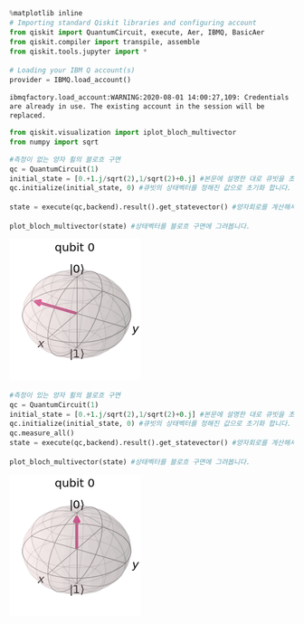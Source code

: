 ```python
%matplotlib inline
# Importing standard Qiskit libraries and configuring account
from qiskit import QuantumCircuit, execute, Aer, IBMQ, BasicAer
from qiskit.compiler import transpile, assemble
from qiskit.tools.jupyter import *

# Loading your IBM Q account(s)
provider = IBMQ.load_account()
```

    ibmqfactory.load_account:WARNING:2020-08-01 14:00:27,109: Credentials are already in use. The existing account in the session will be replaced.



```python
from qiskit.visualization import iplot_bloch_multivector
from numpy import sqrt
```


```python
#측정이 없는 양자 횔의 블로흐 구면
qc = QuantumCircuit(1)
initial_state = [0.+1.j/sqrt(2),1/sqrt(2)+0.j] #본문에 설명한 대로 큐빗을 초기화할 값을 설정합니다.
qc.initialize(initial_state, 0) #큐빗의 상태벡터를 정해진 값으로 초기화 합니다.

state = execute(qc,backend).result().get_statevector() #양자회로를 계산해서 상태벡터를 가져옵니다.

plot_bloch_multivector(state) #상태벡터를 블로흐 구면에 그려봅니다.
```




![png](output_2_2_1.png)




```python
#측정이 있는 양자 횔의 블로흐 구면
qc = QuantumCircuit(1)
initial_state = [0.+1.j/sqrt(2),1/sqrt(2)+0.j] #본문에 설명한 대로 큐빗을 초기화할 값을 설정합니다.
qc.initialize(initial_state, 0) #큐빗의 상태벡터를 정해진 값으로 초기화 합니다.
qc.measure_all()
state = execute(qc,backend).result().get_statevector() #양자회로를 계산해서 상태벡터를 가져옵니다.

plot_bloch_multivector(state) #상태벡터를 블로흐 구면에 그려봅니다.
```




![png](output_2_2_2.png)
